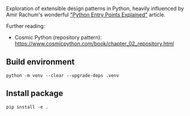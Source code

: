 Exploration of extensible design patterns in Python, heavily influenced by Amir Rachum's wonderful
["Python Entry Points Explained"](https://amir.rachum.com/python-entry-points/) article.

Further reading:
- Cosmic Python (repository pattern): https://www.cosmicpython.com/book/chapter_02_repository.html

## Build environment
```commandline
python -m venv --clear --upgrade-deps .venv
```

## Install package
```commandline
pip install -e .
```